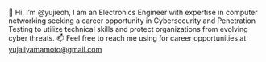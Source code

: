 👋 Hi, I’m @yujieoh, I am an Electronics Engineer with expertise in computer networking seeking a career opportunity in Cybersecurity and Penetration Testing to utilize technical skills and protect organizations from evolving cyber threats.
📫 Feel free to reach me using for career opportunities at yujaiiyamamoto@gmail.com
